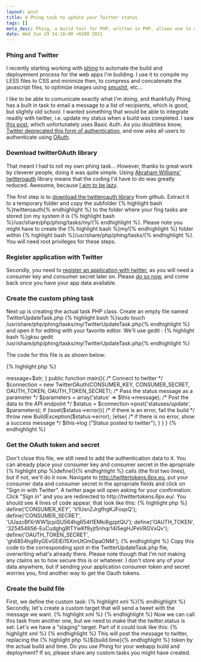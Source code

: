 ```yaml
--- 
layout: post
title: A Phing task to update your Twitter status
tags: []
meta_desc: Phing, a build tool for PHP, written in PHP, allows one to do practically anything when building your project. Today we write a custom task to update your twitter status upon a succcessfull build
date: Wed Jun 29 14:10:00 +0200 2011
---
```

<h3>Phing and Twitter</h3>
I recently starting working with <a title="PHP build and deployment tool" href="http://www.phing.info">phing</a> to automate the build and deployement process for the web apps I'm building. I use it to compile my LESS files to CSS and minimize then, to compress and concatenate the javascript files, to optimize images using <a href="http://www.smushit.com/">smushit</a>, etc...

I like to be able to comunicate exactly what I'm doing, and thankfully Phing has a built in task to email a message to a list of recipients, which is good, but slightly old school. I wanted something that would be able to integrate readily with twitter, i.e. update my status when a build was completed. I saw <a href="http://codeinthehole.com/archives/14-Phing-task-to-update-Twitter-status.html">this post</a>, which unfortunately uses Basic Auth. As you doubtless know, <a href="http://dev.twitter.com/pages/basic_auth_shutdown">Twitter deprecated this form of authentication</a>, and now asks all users to authenticate using <a href="http://dev.twitter.com/pages/basic_to_oauth">OAuth</a>.

<h3>Download twitterOAuth library</h3>
That meant I had to roll my own phing task... However, thanks to great work by cleverer people, doing it was quite simple. Using <a href="http://abrah.am/">Abraham Williams'</a> <a href="https://github.com/abraham/twitteroauth">twitteroauth</a> library means that the coding I'd have to do was greatly reduced. Awesome, because <a href="http://www.codinghorror.com/blog/2005/08/how-to-be-lazy-dumb-and-successful.html">I aim to be lazy</a>.

The first step is to <a href="https://github.com/abraham/twitteroauth/tarball/master">download the twitteroauth library</a> from github. Extract it to a temporary folder and copy the subfolder {% highlight bash %}twitteroauth{% endhighlight %} to the folder where your fing tasks are stored (on my system it is {% highlight bash %}/usr/share/php/phing/tasks/my/{% endhighlight %}. Please note you might have to create the {% highlight bash %}my/{% endhighlight %} folder within {% highlight bash %}/usr/share/php/phing/tasks/{% endhighlight %}. You will need root privileges for these steps.

<h3>Register application with Twitter</h3>

Secondly, you need to <a href="https://dev.twitter.com/apps/new">register an application with twitter</a>, as you will need a consumer key and consumer secret later on. Please <a href="https://dev.twitter.com/apps/new">do so now</a>, and come back once you have your app data available.

<h3>Create the custom phing task</h3>

Next up is creating the actual task PHP class. Create an empty file named TwitterUpdateTask.php {% highlight bash %}sudo touch /usr/share/php/phing/tasks/my/TwitterUpdateTask.php{% endhighlight %} and open it for editing with your favorite editor. We'll use gedit : {% highlight bash %}gksu gedit /usr/share/php/phing/tasks/my/TwitterUpdateTask.php{% endhighlight %}

The code for this file is as shown below:

{% highlight php %}
<?php

require_once ("phing/Task.php");
require_once ("phing/tasks/my/twitteroauth/twitteroauth.php");


/* get the lines below from http://twittertokens.6px.eu/ */

define('CONSUMER_KEY', 'Your Consumer Key Here');
define('CONSUMER_SECRET', 'Your Consumer Secret Here');
define('OAUTH_TOKEN', 'Your OAuth Token Here');
define('OAUTH_TOKEN_SECRET', 'Your Oauth Token Secret Here');

class TwitterUpdateTask extends Task {

    private $message;

    /*
     * The setter for the status message
     */
    public function setMessage($str){
        $this->message=$str;
    }


    public function main(){
        /* Connect to twitter */
        $connection = new TwitterOAuth(CONSUMER_KEY, CONSUMER_SECRET, OAUTH_TOKEN, OAUTH_TOKEN_SECRET);
        /* Pass the status message as a parameter */
        $parameters = array('status' => $this->message);
        /* Post the data to the API endpoint */
        $status = $connection->post('statuses/update', $parameters);

        if (isset($status->error)){
            /* if there is an error, fail the build */
            throw new BuildException($status->error);
        }else{
            /* if there is no error, show a success message */
            $this->log ("Status posted to twitter");
        }
    }
}
{% endhighlight %}

<h3>Get the OAuth token and secret</h3>

Don't close this file, we still need to add the authentication data to it. You can already place your consumer key and consumer secret in the apropriate {% highlight php %}define(){% endhighlight %} calls (the first two lines), but if not, we'll do it now.

Navigate to <a href="http://twittertokens.6px.eu">http://twittertokens.6px.eu</a>, put your consumer data and consumer secret in the apropriate fields and click on "Sign in with Twitter". A twitter page will open asking for your confirmation. Click "Sign in" and you are redirected to http://twittertokens.6px.eu/. You should see 4 lines of code appear, that look like this:

{% highlight php %}
define('CONSUMER_KEY', 'V1UsnZJrgfhgKJFoqsQ');
define('CONSUMER_SECRET', 'UUazcBfXrWW1jcpiSU564hg654t1EMki8gzptQU');
define('OAUTH_TOKEN', '325454656-EuCudghg8tTYwKf9yjt5nhqr14i5egHJPeVRGVxQv');
define('OAUTH_TOKEN_SECRET', 'gh6854hg6tyGEvGEiEi15XmUtOmDpaONM');
{% endhighlight %}
Copy this code to the corresponding spot in the TwitterUpdateTask.php file, overwriting what's already there.

Please note though that I'm not making any claims as to how secure this is or whatever. I don't store any of your data anywhere, but if sending your application consumer token and secret worries you, find another way to get the Oauth tokens.

<h3>Create the build file</h3>

First, we define the custom task:
{% highlight xml %}<taskdef name="twitterupdate" classname="phing.tasks.my.TwitterUpdateTask" />{% endhighlight %}

Secondly, let's create a custom target that will send a tweet with the message we want.

{% highlight xml %}
    <target name="tweet">
        <twitterupdate message="${twitter.status}" />
    </target>
{% endhighlight %}

Now we can call this task from another one, but we need to make that the twitter.status is set. Let's we have a "staging" target. Part of it could look like this:

{% highlight xml %}
    <!-- Set the timestamp to be used in the twitter update -->
    <tstamp>
        <format property="build.time" pattern="%Y-%m-%d %H:%I" />
    </tstamp>
    <property name="twitter.status" value="Staging build completed at ${build.time}" />
    <phingcall target="tweet" />
{% endhighlight %}

This will post the message to twitter, replacing the {% highlight php %}${build.time}{% endhighlight %} token by the actual build and time.

Do you use Phing for your webapp build and deployment? If so, please share any custom tasks you might have created.
